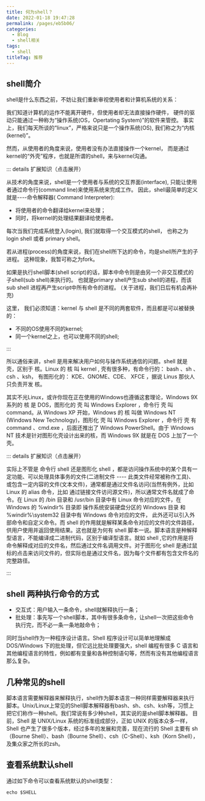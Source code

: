 ```yaml
---
title: 何为shell？
date: 2022-01-18 19:47:28
permalink: /pages/eb5b06/
categories:
  - Blog
  - shell相关
tags:
  - shell
titleTag: 推荐 
---
```


## shell简介


shell是什么东西之前，不妨让我们重新审视使用者和计算机系统的关系：


我们知道计算机的运作不能离开硬件，但使用者却无法直接操作硬件， 硬件的驱动只能通过一种称为“操作系统(OS，Opertating System)”的软件来管控。 事实上，我们每天所谈的“linux”，严格来说只是一个操作系统(OS), 我们称之为“内核(kernel)”。

然而，从使用者的角度来说，使用者没有办法直接操作一个kernel， 而是通过kernel的“外壳”程序，也就是所谓的shell，来与kernel沟通。 

  
::: details 扩展知识（点击展开）

从技术的角度来说，shell是一个使用者与系统的交互界面(interface), 只能让使用者通过命令行(command line)来使用系统来完成工作。 因此，shell最简单的定义就是----命令解释器( Command Interpreter):

- 将使用者的命令翻译给kernel来处理；
- 同时，将kernel的处理结果翻译给使用者。
  

每次当我们完成系统登入(login), 我们就取得一个交互模式的shell， 也称之为login shell 或者 primary shell。

若从进程(process)的角度来说，我们在shell所下达的命令，均是shell所产生的子进程。 这种现象，我暂可称之为fork。

如果是执行shell脚本(shell script)的话，脚本中命令则是由另一个非交互模式的 子shell(sub shell)来执行的。 也就是primary shell产生sub shell的进程，而该sub shell 进程再产生script中所有命令的进程。 (关于进程，我们日后有机会再补充)

这里， 我们必须知道：kernel 与 shell 是不同的两套软件，而且都是可以被替换的：

- 不同的OS使用不同的kernel;
- 同一个kernel之上，也可以使用不同的shell;

:::

所以通俗来讲，shell 是用来解决用户如何与操作系统通信的问题。shell 就是 壳，区别于 核。Linux 的 核 叫 kernel , 壳有很多种，有命令行的： bash 、sh 、csh 、ksh， 有图形化的： KDE、GNOME、CDE、 XFCE ，据说 Linus 那伙人只负责开发 核。

其实不光Linux，或许你现在正在使用的Windows也遵循这套理论，Windows 9X 系列的 核 是 DOS，图形化的 壳 叫 Windows Explorer ，命令行 壳 叫 command。从 Windows XP 开始，Windows 的 核 叫做 Windows NT (Windows New Technology)，图形化 壳 叫 Windows Explorer ，命令行 壳 有 command 、cmd.exe ，后面还推出了 Windows PowerShell。由于 Windows NT 技术是针对图形化壳设计出来的核，而 Windows 9X 就是在 DOS 上加了一个 壳。

::: details 扩展知识（点击展开）

实际上不管是 命令行 shell 还是图形化 shell ，都是访问操作系统中的某个具有一定功能、可以处理具体事务的文件(二进制文件 ---- 此类文件经常被称作工具)、或包含一定内容的文件(文本文件)，通常都是通过文件名访问(当然有例外，比如 Linux 的 alias 命令，比如 通过链接文件访问源文件)，所以通常文件名就成了命令。在 Linux 的 /bin 目录和 /usr/bin 目录中有 Linux 命令对应的文件，在 Windows 的 %windir% 目录即 操作系统安装硬盘分区的 Windows 目录 和 %windir%\system32 目录中有 Windows 命令对应的文件， 此外还可以引入外部命令和自定义命令。而 shell 的作用就是解释某条命令对应的文件的文件路径，供用户使用并返回使用结果。这也就是为何有 shell 脚本一说。脚本语言是种解释型语言，不能编译成二进制代码，区别于编译型语言。就如 shell ,它的作用是将命令解释成对应的文件名，然后通过文件名调用文件。对于图形化 shell 是通过鼠标的点击来访问文件的，但实际也是通过文件名，因为每个文件都有包含文件名的完整路径。

:::


## shell 两种执行命令的方式

- 交互式：用户输入一条命令，shell就解释执行一条；
- 批处理：事先写一个shell脚本，其中有很多条命令，让shell一次把这些命令执行完，而不必一条一条地敲命令；

同时当shell作为一种程序设计语言。Shell 程序设计可以简单地理解成 DOS/Windows 下的批处理，但它远比批处理要强大，shell 编程有很多 C 语言和其他编程语言的特性，例如都有变量和各种控制语句等，然而有没有其他编程语言那么复杂。

## 几种常见的shell

脚本语言需要解释器来解释执行，shell作为脚本语言一种同样需要解释器来执行脚本。Unix/Linux上常见的Shell脚本解释器有bash、sh、csh、ksh等，习惯上把它们称作一种shell。我们常说有多少种shell，其实说的是shell脚本解释器。
目前，Shell 是 UNIX/Linux 系统的标准组成部分，正如 UNIX 的版本众多一样，Shell 也产生了很多个版本，经过多年的发展和完善，现在流行的 Shell 主要有 sh（Bourne Shell）、bash（Bourne Shell）、csh（C-Shell）、ksh（Korn Shell），及集众家之所长的zsh。


## 查看系统默认shell

通过如下命令可以查看系统默认的shell类型：

``` shell 
echo $SHELL
```

